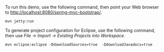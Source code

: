 To run this demo, use the following command, then point your Web browser to [http://localhost:8080/spring-mvc-bootstrap/](http://localhost:8080/spring-mvc-bootstrap/).

```
mvn jetty:run
```

To generate project configuration for Eclipse, use the following command, then use _File -> Import -> Existing Projects into Workspace_.

```
mvn eclipse:eclipse -DdownloadSources=true  -DdownloadJavadocs=true
```
